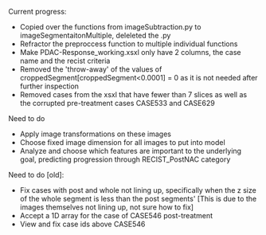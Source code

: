 Current progress:
* Copied over the functions from imageSubtraction.py to imageSegmentaitonMultiple, deleleted the .py 
* Refractor the preproccess function to multiple individual functions
* Make PDAC-Response_working.xsxl only have 2 columns, the case name and the recist criteria
* Removed the 'throw-away' of the values of croppedSegment[croppedSegment<0.0001] = 0 as it is not needed after further inspection
* Removed cases from the xsxl that have fewer than 7 slices as well as the corrupted pre-treatment cases CASE533 and CASE629

Need to do
* Apply image transformations on these images
* Choose fixed image dimension for all images to put into model 
* Analyze and choose which features are important to the underlying goal, predicting progression through RECIST_PostNAC category

Need to do [old]:
* Fix cases with post and whole not lining up, specifically when the z size of the whole segment is less than the post segments' [This is due to the images themselves not lining up, not sure how to fix]
* Accept a 1D array for the case of CASE546 post-treatment
* View and fix case ids above CASE546

